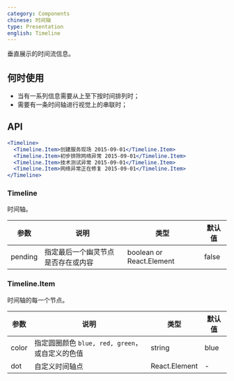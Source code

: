 ```yaml
---
category: Components
chinese: 时间轴
type: Presentation
english: Timeline
---
```


垂直展示的时间流信息。

## 何时使用

- 当有一系列信息需要从上至下按时间排列时；
- 需要有一条时间轴进行视觉上的串联时；

## API

```jsx
<Timeline>
  <Timeline.Item>创建服务现场 2015-09-01</Timeline.Item>
  <Timeline.Item>初步排除网络异常 2015-09-01</Timeline.Item>
  <Timeline.Item>技术测试异常 2015-09-01</Timeline.Item>
  <Timeline.Item>网络异常正在修复 2015-09-01</Timeline.Item>
</Timeline>
```

### Timeline

时间轴。

| 参数      | 说明                                     | 类型       | 默认值 |
|----------|----------------------------------------|------------|-------|
| pending  | 指定最后一个幽灵节点是否存在或内容 | boolean or React.Element | false  |

### Timeline.Item

时间轴的每一个节点。

| 参数      | 说明                                     | 类型       | 默认值 |
|----------|------------------------------------------|------------|-------|
| color   | 指定圆圈颜色 `blue, red, green`，或自定义的色值 | string | blue  |
| dot   | 自定义时间轴点 | React.Element | -  |
